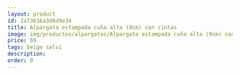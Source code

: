 ```yaml
---
layout: product
id: 2af3616a3d6d9e34
title: Alpargata estampada cuña alta (9cm) con cintas 
image: img/productos/alpargatas/Alpargata estampada cuña alta (9cm) con cintas =69 =beige salvi.webp
price: 69 
tags: beige salvi
description: 
order: 0
---
```

